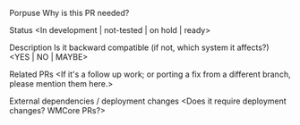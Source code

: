 Porpuse
Why is this PR needed?

Status
<In development | not-tested | on hold | ready>

Description
Is it backward compatible (if not, which system it affects?)
<YES | NO | MAYBE>

Related PRs
<If it's a follow up work; or porting a fix from a different branch, please mention them here.>

External dependencies / deployment changes
<Does it require deployment changes? WMCore PRs?>
